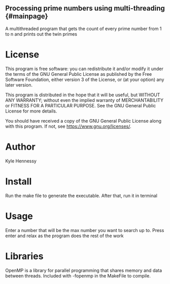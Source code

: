 ## Processing prime numbers using multi-threading  {#mainpage}

A multithreaded program that gets the count of every prime number from 1 to n and prints out the twin primes

# License

This program is free software: you can redistribute it and/or modify
it under the terms of the GNU General Public License as published by
the Free Software Foundation, either version 3 of the License, or
(at your option) any later version.

This program is distributed in the hope that it will be useful,
but WITHOUT ANY WARRANTY; without even the implied warranty of
MERCHANTABILITY or FITNESS FOR A PARTICULAR PURPOSE.  See the
GNU General Public License for more details.

You should have received a copy of the GNU General Public License
along with this program.  If not, see <https://www.gnu.org/licenses/>.

# Author

Kyle Hennessy

# Install

Run the make file to generate the executable. After that, run it in terminal

# Usage

Enter a number that will be the max number you want to search up to.
Press enter and relax as the program does the rest of the work

# Libraries

OpenMP is a library for parallel programming that shares memory and data between threads. Included with -fopenmp in the MakeFile to compile.

